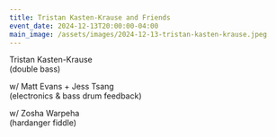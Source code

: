 ```yaml
---
title: Tristan Kasten-Krause and Friends
event_date: 2024-12-13T20:00:00-04:00
main_image: /assets/images/2024-12-13-tristan-kasten-krause.jpeg
---
```


Tristan Kasten-Krause<br>
(double bass)

w/ Matt Evans + Jess Tsang<br>
(electronics & bass drum feedback)

w/ Zosha Warpeha<br>
(hardanger fiddle)
